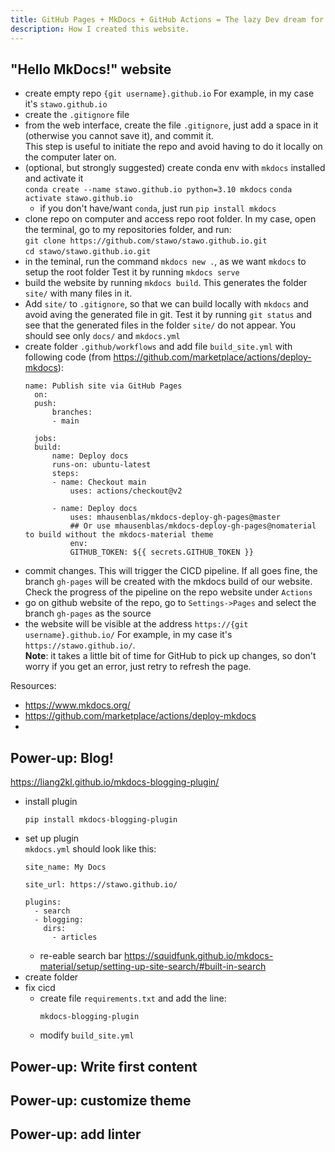 ```yaml
---
title: GitHub Pages + MkDocs + GitHub Actions = The lazy Dev dream for publishing!
description: How I created this website.
---
```


## "Hello MkDocs!" website

- create empty repo `{git username}.github.io`
  For example, in my case it's `stawo.github.io`
- create the `.gitignore` file
- from the web interface, create the file `.gitignore`, just add a space in it (otherwise you cannot save it), and commit it.  
  This step is useful to initiate the repo and avoid having to do it locally on the computer later on.
- (optional, but strongly suggested) create conda env with `mkdocs` installed and activate it  
  `conda create --name stawo.github.io python=3.10 mkdocs`
  `conda activate stawo.github.io`
  - if you don't have/want `conda`, just run `pip install mkdocs`
- clone repo on computer and access repo root folder.
  In my case, open the terminal, go to my repositories folder, and run:  
  `git clone https://github.com/stawo/stawo.github.io.git`  
  `cd stawo/stawo.github.io.git`
- in the teminal, run the command `mkdocs new .`, as we want `mkdocs` to setup the root folder
  Test it by running `mkdocs serve`
- build the website by running `mkdocs build`. This generates the folder `site/` with many files in it.
- Add `site/` to `.gitignore`, so that we can build locally with `mkdocs` and avoid aving the generated file in git.
  Test it by running `git status` and see that the generated files in the folder `site/` do not appear. You should see only `docs/` and `mkdocs.yml`
- create folder `.github/workflows` and add file `build_site.yml` with following code (from https://github.com/marketplace/actions/deploy-mkdocs):
  ```
  name: Publish site via GitHub Pages
    on:
    push:
        branches:
        - main

    jobs:
    build:
        name: Deploy docs
        runs-on: ubuntu-latest
        steps:
        - name: Checkout main
            uses: actions/checkout@v2

        - name: Deploy docs
            uses: mhausenblas/mkdocs-deploy-gh-pages@master
            ## Or use mhausenblas/mkdocs-deploy-gh-pages@nomaterial to build without the mkdocs-material theme
            env:
            GITHUB_TOKEN: ${{ secrets.GITHUB_TOKEN }}
    ```
- commit changes.
  This will trigger the CICD pipeline.
  If all goes fine, the branch `gh-pages` will be created with the mkdocs build of our website.  
  Check the progress of the pipeline on the repo website under `Actions`
- go on github website of the repo, go to `Settings->Pages` and select the branch `gh-pages` as the source
- the website will be visible at the address `https://{git username}.github.io/`
  For example, in my case it's `https://stawo.github.io/`.  
  **Note**: it takes a little bit of time for GitHub to pick up changes, so don't worry if you get an error, just retry to refresh the page.

Resources:
- https://www.mkdocs.org/
- https://github.com/marketplace/actions/deploy-mkdocs
- 

## Power-up: Blog!

https://liang2kl.github.io/mkdocs-blogging-plugin/

- install plugin  
  ```
  pip install mkdocs-blogging-plugin
  ```
- set up plugin  
  `mkdocs.yml` should look like this:  
  ```
  site_name: My Docs
  
  site_url: https://stawo.github.io/

  plugins:
    - search
    - blogging:
      dirs:
        - articles
  ```
  - re-eable search bar
    https://squidfunk.github.io/mkdocs-material/setup/setting-up-site-search/#built-in-search
- create folder
- fix cicd
  - create file `requirements.txt` and add the line:  
    ```
    mkdocs-blogging-plugin
    ```
  - modify `build_site.yml`

## Power-up: Write first content

## Power-up: customize theme

## Power-up: add linter
